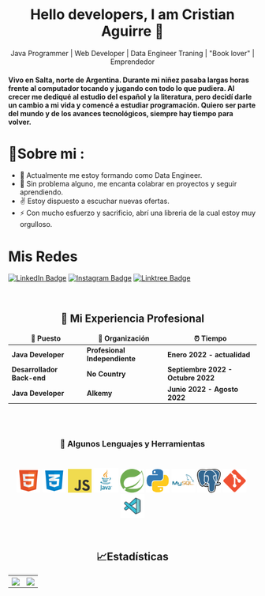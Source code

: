 <h1 align="center"> Hello developers, I am Cristian Aguirre 👋 </h1>

<p align="center">Java Programmer | Web Developer | Data Engineer Traning | "Book lover" | Emprendedor </p>

<h4> Vivo en Salta, norte de Argentina. Durante mi niñez pasaba largas horas frente al computador tocando y jugando con todo lo que pudiera. Al crecer me dediqué al estudio del español y la literatura, pero decidí darle un cambio a mi vida y comencé a estudiar programación. Quiero ser parte del mundo y de los avances tecnológicos, siempre hay tiempo para volver. </h4>

# 💫Sobre mi :
- :seedling: Actualmente me estoy formando como Data Engineer.
- :handshake: Sin problema alguno, me encanta colabrar en proyectos y seguir aprendiendo.
- :v: Estoy dispuesto a escuchar nuevas ofertas.
- :zap: Con mucho esfuerzo y sacrificio, abrí una libreria de la cual estoy muy orgulloso.

# Mis Redes

[![LinkedIn Badge](https://img.shields.io/badge/LinkedIn-Profile-informational?style=flat&logo=linkedin&logoColor=white&color=0D76A8)](https://www.linkedin.com/in/cristian-aguirre-822858220/)
[![Instagram Badge](https://img.shields.io/badge/Instagram-Profile-informational?style=flat&logo=instagram&logoColor=white&color=0D76A8)](https://www.instagram.com/aguirre_cristian101/?hl=es-la)
[![Linktree Badge](https://img.shields.io/badge/Linktree-Profile-informational?style=flat&logo=linktree&logoColor=white&color=0D76A8)](https://linktr.ee/cristianaguirre.dev)

<br>

<h2 align="center" id = "work-experience">🚀 Mi Experiencia Profesional </h2> 
<div align="center">
<table>
  <thead align="center">
    <tr border: none;>
      <td><b> 💼 Puesto </b></td> 
      <td><b> 🏢 Organización </b></td> 
      <td><b> ⏰ Tiempo  </b></td> 
      </tr>
  </thead>
  <tbody> 
    <tr>
      <td> <b> Java Developer </b> </td>
      <td> <b> Profesional Independiente </b> </td>
      <td> <b> Enero 2022 - actualidad </b> </td>
   </tr>
   <tr>
      <td> <b> Desarrollador Back-end </b> </td>
      <td> <b> No Country </b> </td>
      <td> <b> Septiembre 2022 - Octubre 2022 </b> </td>
   </tr>
   <tr>
      <td> <b> Java Developer </b> </td>
      <td> <b> Alkemy </b> </td>
      <td> <b> Junio 2022 - Agosto 2022 </b> </td>
   </tr>
   </tbody>	 
</table>
</div>

<br><br>

<h3 align="center"> 💼 Algunos Lenguajes y Herramientas </h3>

#

<p align="center">
<img src="https://github.com/Cristianaaguirre/Cristianaaguirre/blob/main/assets/html.svg" alt="HTML" width="48" height="48"/>&nbsp;<img src="https://github.com/Cristianaaguirre/Cristianaaguirre/blob/main/assets/css.png" alt="CSS" width="48" height="48"/>&nbsp;<img src="https://github.com/Cristianaaguirre/Cristianaaguirre/blob/main/assets/js.png" alt="JavaScript" width="48" height="48"/>&nbsp;<img src="https://github.com/Cristianaaguirre/Cristianaaguirre/blob/main/assets/java.png" alt="Java" width="50" height="50"/>&nbsp;<img src="https://github.com/Cristianaaguirre/Cristianaaguirre/blob/main/assets/spring.svg" alt="Spring" width="48" height="48"/>&nbsp;<img src="https://github.com/Cristianaaguirre/Cristianaaguirre/blob/main/assets/python.png" alt="Python" width="48" height="48"/>&nbsp;<img src="https://github.com/Cristianaaguirre/Cristianaaguirre/blob/main/assets/mysql.svg" alt="MySQL" width="48" height="48"/>&nbsp;<img src="https://github.com/Cristianaaguirre/Cristianaaguirre/blob/main/assets/postgres.png" alt="Postgres" width="48" height="48"/>&nbsp;<img src="https://github.com/Cristianaaguirre/Cristianaaguirre/blob/main/assets/git.png" alt="Git" width="48" height="48"/>&nbsp;<img src="https://github.com/Cristianaaguirre/Cristianaaguirre/blob/main/assets/vscode.png" alt="VS" width="48" height="48"/>
</p>

<br>

<h2 align="center">&#x1f4c8;Estadísticas </h2>

<table align="center" width=100%>
  <tr>
    <td align="center" style="padding=0;width=50%;">
      <img align="center" style="padding=0;" src="https://github-readme-stats.vercel.app/api/top-langs/?username=Cristianaaguirre&layout=compact&show_icons=true&title_color=4F8CC9&text_color=9f9f9f&bg_color=00000000&hide_border=true&icon_color=00000000&count_private=true&extra=skyra-project/skyra,skyra.pw,alestra,skyra-sharp,lycore,aurora,char,timestamp,anti-user-gateway,orm,eslint-config;binarytf/binarytf;discordjs/discord.js,collection;novariableglobal/mood,g.shift,global-engine;sapphire-project/framework,pieces,plugins,utilities" />
    </td>
    <td align="center" style="padding=0;width=50%;">
      <img align="center" style="padding=0;" src="https://github-readme-stats.vercel.app/api/?username=Cristianaaguirre&show_icons=true&title_color=4F8CC9&text_color=9f9f9f&bg_color=00000000&hide_border=true&icon_color=4F8CC9&hide_title=true&count_private=true" />
    </td>
  </tr>
</table>

